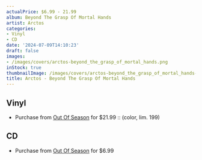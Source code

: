 ```yaml
---
actualPrice: $6.99 - 21.99
album: Beyond The Grasp Of Mortal Hands
artist: Arctos
categories:
- Vinyl
- CD
date: '2024-07-09T14:10:23'
draft: false
images:
- /images/covers/arctos-beyond_the_grasp_of_mortal_hands.png
inStock: true
thumbnailImage: /images/covers/arctos-beyond_the_grasp_of_mortal_hands-thumb.png
title: Arctos - Beyond The Grasp Of Mortal Hands
---
```


## Vinyl
* Purchase from [Out Of Season](https://www.outofseasonlabel.com/products/arctos-beyond-the-grasp-of-mortal-hands-vinyl-lp-color-lim-199) for $21.99 :: (color, lim. 199)
## CD
* Purchase from [Out Of Season](https://www.outofseasonlabel.com/products/arctos-beyond-the-grasp-of-mortal-hands-cd) for $6.99

